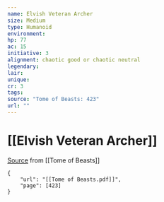 ```yaml
---
name: Elvish Veteran Archer
size: Medium
type: Humanoid
environment: 
hp: 77
ac: 15
initiative: 3
alignment: chaotic good or chaotic neutral
legendary: 
lair: 
unique: 
cr: 3
tags: 
source: "Tome of Beasts: 423"
url: ""
---
```

# [[Elvish Veteran Archer]]

[Source](zotero://open-pdf/library/items/ULEQWHJM?page=423) from [[Tome of Beasts]]

```pdf
{
	"url": "[[Tome of Beasts.pdf]]",
	"page": [423]
}
```


